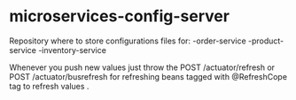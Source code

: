 # microservices-config-server
Repository where to store configurations files for:
-order-service
-product-service
-inventory-service

Whenever you push new values just throw the POST /actuator/refresh or POST /actuator/busrefresh for refreshing beans
tagged with @RefreshCope tag to refresh values .
